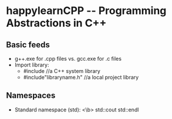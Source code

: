 # happylearnCPP -- Programming Abstractions in C++ 
## Basic feeds
- g++.exe for .cpp files vs. gcc.exe for .c files
- Import library:
  - #include<libraryname> //a C++ system library
  - #include"libraryname.h" //a local project library

## Namespaces
- Standard namespace (std): <\b>
   std::cout   std::endl
    
  

